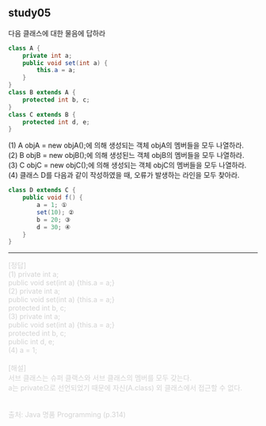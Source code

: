 ## study05

다음 클래스에 대한 물음에 답하라
```java
class A {
    private int a; 
    public void set(int a) {
        this.a = a; 
    }
}
class B extends A {
    protected int b, c;
}
class C extends B {
    protected int d, e;
}
```
(1) A objA = new objA();에 의해 생성되는 객체 objA의 멤버들을 모두 나열하라.
<br/>(2) B objB = new objB();에 의해 생성된느 객체 objB의 멤버들을 모두 나열하라.
<br/>(3) C objC = new objC();에 의해 생성되는 객체 objC의 멤버들을 모두 나열하라. 
<br/>(4) 클래스 D를 다음과 같이 작성하였을 때, 오류가 발생하는 라인을 모두 찾아라.
```java
class D extends C {
    public void f() {
        a = 1; ①
        set(10); ②
        b = 20; ③
        d = 30; ④
    }
}
```

***
<span style="color:lightGray"> 
[정답] 
<br>(1) private int a;
<br> public void set(int a) {this.a = a;}
<br> (2) private int a;
<br>public void set(int a) {this.a = a;}
<br> protected int b, c;
<br> (3) private int a;
<br> public void set(int a) {this.a = a;}
<br> protected int b, c;
<br> public int d, e;
<br> (4) a = 1;
<br> 
<br> [해설]
<br> 서브 클래스는 슈퍼 클랙스와 서브 클래스의 멤버를 모두 갖는다.
<br> a는 private으로 선언되었기 때문에 자신(A.class) 외 클래스에서 접근할 수 없다. 
<br>
<br>
<br>
출처: Java 명품 Programming (p.314)
<br>
<br>
</span>

